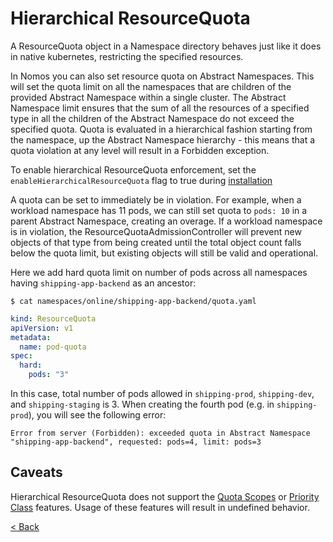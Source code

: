 # Hierarchical ResourceQuota

A ResourceQuota object in a Namespace directory behaves just like it does in
native kubernetes, restricting the specified resources.

In Nomos you can also set resource quota on Abstract Namespaces. This will set
the quota limit on all the namespaces that are children of the provided Abstract
Namespace within a single cluster. The Abstract Namespace limit ensures that the
sum of all the resources of a specified type in all the children of the Abstract
Namespace do not exceed the specified quota. Quota is evaluated in a
hierarchical fashion starting from the namespace, up the Abstract Namespace
hierarchy - this means that a quota violation at any level will result in a
Forbidden exception.

To enable hierarchical ResourceQuota enforcement, set the
`enableHierarchicalResourceQuota` flag to true during
[installation](installation.md#create-the-nomos-config-file)

A quota can be set to immediately be in violation. For example, when a workload
namespace has 11 pods, we can still set quota to `pods: 10` in a parent Abstract
Namespace, creating an overage. If a workload namespace is in violation, the
ResourceQuotaAdmissionController will prevent new objects of that type from
being created until the total object count falls below the quota limit, but
existing objects will still be valid and operational.

Here we add hard quota limit on number of pods across all namespaces having
`shipping-app-backend` as an ancestor:

```console
$ cat namespaces/online/shipping-app-backend/quota.yaml
```

```yaml
kind: ResourceQuota
apiVersion: v1
metadata:
  name: pod-quota
spec:
  hard:
    pods: "3"
```

In this case, total number of pods allowed in `shipping-prod`, `shipping-dev`,
and `shipping-staging` is 3. When creating the fourth pod (e.g. in
`shipping-prod`), you will see the following error:

```console
Error from server (Forbidden): exceeded quota in Abstract Namespace "shipping-app-backend", requested: pods=4, limit: pods=3
```

## Caveats

Hierarchical ResourceQuota does not support the
[Quota Scopes](https://kubernetes.io/docs/concepts/policy/resource-quotas/#quota-scopes)
or
[Priority Class](https://kubernetes.io/docs/concepts/policy/resource-quotas/#limit-priority-class-consumption-by-default)
features. Usage of these features will result in undefined behavior.

[< Back](../../README.md)
